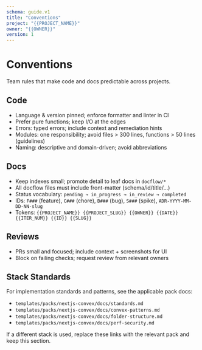 ```yaml
---
schema: guide.v1
title: "Conventions"
project: "{{PROJECT_NAME}}"
owner: "{{OWNER}}"
version: 1
---
```


# Conventions

Team rules that make code and docs predictable across projects.

## Code
- Language & version pinned; enforce formatter and linter in CI
- Prefer pure functions; keep I/O at the edges
- Errors: typed errors; include context and remediation hints
- Modules: one responsibility; avoid files > 300 lines, functions > 50 lines (guidelines)
- Naming: descriptive and domain-driven; avoid abbreviations

## Docs
- Keep indexes small; promote detail to leaf docs in `docflow/*`
- All docflow files must include front-matter (schema/id/title/…)
- Status vocabulary: `pending → in_progress → in_review → completed`
- IDs: `F###` (feature), `C###` (chore), `B###` (bug), `S###` (spike), `ADR-YYYY-MM-DD-NN-slug`
- Tokens: `{{PROJECT_NAME}} {{PROJECT_SLUG}} {{OWNER}} {{DATE}} {{ITER_NUM}} {{ID}} {{SLUG}}`

## Reviews
- PRs small and focused; include context + screenshots for UI
- Block on failing checks; request review from relevant owners

## Stack Standards
For implementation standards and patterns, see the applicable pack docs:
- `templates/packs/nextjs-convex/docs/standards.md`
- `templates/packs/nextjs-convex/docs/convex-patterns.md`
- `templates/packs/nextjs-convex/docs/folder-structure.md`
- `templates/packs/nextjs-convex/docs/perf-security.md`

If a different stack is used, replace these links with the relevant pack and keep this section.
